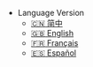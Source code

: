 * Language Version
    * [:cn: 简中](/)
    * [:uk: English](/ver.en/)
    * [:fr: Français](/ver.fr/) 
    * [:es: Español](/ver.es/) 
    <!-- * [:de: Deutsch](/ver.de/) -->
    <!-- * [:ru: Pусский](/ver.ru/) -->